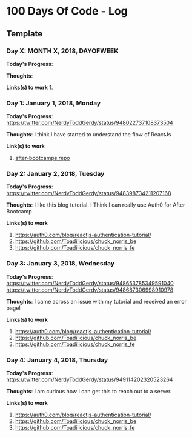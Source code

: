 # 100 Days Of Code - Log

<!-- ### Day 0: February 30, 2016 (Example 1)-->
<!-- ##### (delete me or comment me out)-->

<!--**Today's Progress**: Fixed CSS, worked on canvas functionality for the app.-->

<!--**Thoughts:** I really struggled with CSS, but, overall, I feel like I am slowly getting better at it. Canvas is still new for me, but I managed to figure out some basic functionality.-->

<!--**Link to work:** [Calculator App](http://www.example.com) -->

## Template
### Day X: MONTH X, 2018, DAYOFWEEK

**Today's Progress**:

**Thoughts**:

**Links(s) to work**
1.


### Day 1: January 1, 2018, Monday

**Today's Progress**: https://twitter.com/NerdyToddGerdy/status/948022737108373504

**Thoughts**: I think I have started to understand the flow of ReactJs

**Link(s) to work**
1. [after-bootcamps repo](https://github.com/After-bootcamp/dashboard)


### Day 2: January 2, 2018, Tuesday

**Today's Progress**: https://twitter.com/NerdyToddGerdy/status/948398734211207168

**Thoughts**: I like this blog tutorial.  I Think I can really use Auth0 for After Bootcamp

**Links(s) to work**
1. https://auth0.com/blog/reactjs-authentication-tutorial/
2. https://github.com/Toadilicious/chuck_norris_be
3. https://github.com/Toadilicious/chuck_norris_fe


### Day 3: January 3, 2018, Wednesday

**Today's Progress**: https://twitter.com/NerdyToddGerdy/status/948653785349591040
                      https://twitter.com/NerdyToddGerdy/status/948687306998910978

**Thoughts**:  I came across an issue with my tutorial and received an error page!

**Links(s) to work**
1. https://auth0.com/blog/reactjs-authentication-tutorial/
2. https://github.com/Toadilicious/chuck_norris_be
3. https://github.com/Toadilicious/chuck_norris_fe

### Day 4: January 4, 2018, Thursday

**Today's Progress**: https://twitter.com/NerdyToddGerdy/status/949114202320523264

**Thoughts**: I am curious how I can get this to reach out to a server.

**Links(s) to work**
1. https://auth0.com/blog/reactjs-authentication-tutorial/
2. https://github.com/Toadilicious/chuck_norris_be
3. https://github.com/Toadilicious/chuck_norris_fe
